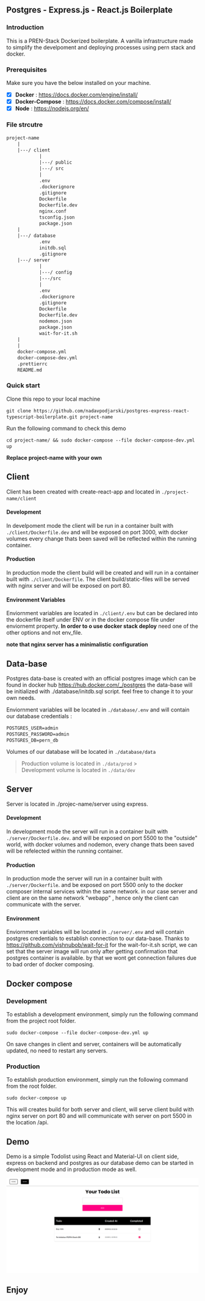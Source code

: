 ## Postgres - Express.js - React.js Boilerplate

### Introduction

This is a PREN-Stack Dockerized boilerplate.
A vanilla infrastructure made to simplify the develpoment and deploying processes using pern stack and docker.

### Prerequisites

Make sure you have the below installed on your machine.

- [x] **Docker** : https://docs.docker.com/engine/install/
- [x] **Docker-Compose** : https://docs.docker.com/compose/install/
- [x] **Node** : https://nodejs.org/en/

### File strcutre

```
project-name
    |
    |---/ client
            |
            |---/ public
            |---/ src
            |
            .env
            .dockerignore
            .gitignore
            Dockerfile
            Dockerfile.dev
            nginx.conf
            tsconfig.json
            package.json
    |
    |---/ database
            .env
            initdb.sql
            .gitignore
    |---/ server
            |
            |---/ config
            |---/src
            |
            .env
            .dockerignore
            .gitignore
            Dockerfile
            Dockerfile.dev
            nodemon.json
            package.json
            wait-for-it.sh
    |
    |
    docker-compose.yml
    docker-compose-dev.yml
    .prettierrc
    README.md
```

### Quick start

Clone this repo to your local machine

```
git clone https://github.com/nadavpodjarski/postgres-express-react-typescript-boilerplate.git project-name
```

Run the following command to check this demo

```
cd project-name/ && sudo docker-compose --file docker-compose-dev.yml up
```

**Replace project-name with your own**

## Client

Client has been created with create-react-app and located in `./project-name/client`

#### Development

In develpoment mode the client will be run in a container built with `./client/Dockerfile.dev` and will be exposed on port 3000, with docker volumes every change thats been saved will be reflected within the running container.

#### Production

In production mode the client build will be created and will run in a container built with `./client/Dockerfile`.
The client build/static-files will be served with nginx server and will be exposed on port 80.

#### Environment Variables

Enviornment variables are located in `./client/.env` but can be declared into the dockerfile itself under ENV or in the docker compose file under enviornemt property.
**In order to o use docker stack deploy** need one of the other options and not env_file.

**note that nginx server has a minimalistic configuration**

## Data-base

Postgres data-base is created with an official postgres image which can be found in docker hub https://hub.docker.com/_/postgres
the data-base will be initialized with ./database/initdb.sql script. feel free to change it to your own needs.

Enviornment variables will be located in `./database/.env`
and will contain our database credentials :

```
POSTGRES_USER=admin
POSTGRES_PASSWORD=admin
POSTGRES_DB=pern_db
```

Volumes of our database will be located in `./database/data`

> Production volume is located in `./data/prod` > </br>
> Development volume is located in `./data/dev`

## Server

Server is located in ./projec-name/server using express.

#### Development

In development mode the server will run in a container built with `./server/Dockerfile.dev`.
and will be exposed on port 5500 to the "outside" world, with docker volumes and nodemon, every change thats been saved will be refelected within the running container.

#### Production

In production mode the server will run in a container built with `./server/Dockerfile`.
and be exposed on port 5500 only to the docker composer internal services within the same network.
in our case server and client are on the same network "webapp" , hence only the client can communicate with the server.

#### Environment

Enviornment variables will be located in `./server/.env`
and will contain postgres credentials to establish connection to our data-base.
Thanks to https://github.com/vishnubob/wait-for-it for the wait-for-it.sh script, we can set that the server image will run only after getting confirmation that postgres container is available.
by that we wont get connection failures due to bad order of docker composing.

## Docker compose

### Development

To establish a development environment, simply run the following command from the project root folder.

```
sudo docker-compose --file docker-compose-dev.yml up
```

On save changes in client and server, containers will be automatically updated, no need to restart any servers.
</br>

### Production

To establish production environment, simply run the following command from the root folder.

```
sudo docker-compose up
```

This will creates build for both server and client, will serve client build with nginx server on port 80 and will communicate with server on port 5500 in the location /api.

## Demo

Demo is a simple Todolist using React and Material-UI on client side, express on backend and postgres as our database
demo can be started in development mode and in production mode as well.

<img src="./demo1.png" style="box-shadow 0px 10px 10px rgba(0,0,0,0.3);" />

## Enjoy
